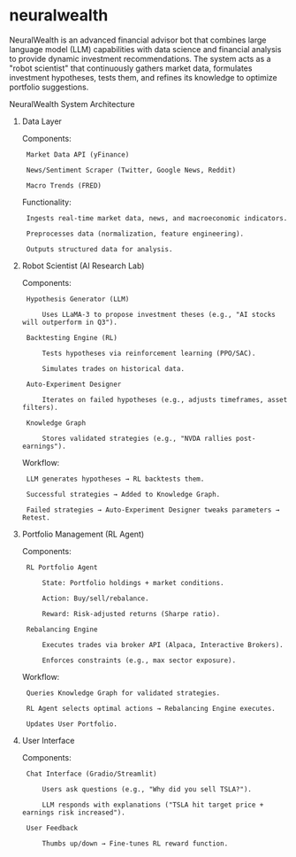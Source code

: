 # neuralwealth
NeuralWealth is an advanced financial advisor bot that combines large language model (LLM) capabilities with data science and financial analysis to provide dynamic investment recommendations. The system acts as a "robot scientist" that continuously gathers market data, formulates investment hypotheses, tests them, and refines its knowledge to optimize portfolio suggestions.

NeuralWealth System Architecture
1. Data Layer

    Components:

        Market Data API (yFinance)

        News/Sentiment Scraper (Twitter, Google News, Reddit)

        Macro Trends (FRED)

    Functionality:

        Ingests real-time market data, news, and macroeconomic indicators.

        Preprocesses data (normalization, feature engineering).

        Outputs structured data for analysis.

2. Robot Scientist (AI Research Lab)

    Components:

        Hypothesis Generator (LLM)

            Uses LLaMA-3 to propose investment theses (e.g., "AI stocks will outperform in Q3").

        Backtesting Engine (RL)

            Tests hypotheses via reinforcement learning (PPO/SAC).

            Simulates trades on historical data.

        Auto-Experiment Designer

            Iterates on failed hypotheses (e.g., adjusts timeframes, asset filters).

        Knowledge Graph

            Stores validated strategies (e.g., "NVDA rallies post-earnings").

    Workflow:

        LLM generates hypotheses → RL backtests them.

        Successful strategies → Added to Knowledge Graph.

        Failed strategies → Auto-Experiment Designer tweaks parameters → Retest.

3. Portfolio Management (RL Agent)

    Components:

        RL Portfolio Agent

            State: Portfolio holdings + market conditions.

            Action: Buy/sell/rebalance.

            Reward: Risk-adjusted returns (Sharpe ratio).

        Rebalancing Engine

            Executes trades via broker API (Alpaca, Interactive Brokers).

            Enforces constraints (e.g., max sector exposure).

    Workflow:

        Queries Knowledge Graph for validated strategies.

        RL Agent selects optimal actions → Rebalancing Engine executes.

        Updates User Portfolio.

4. User Interface

    Components:

        Chat Interface (Gradio/Streamlit)

            Users ask questions (e.g., "Why did you sell TSLA?").

            LLM responds with explanations ("TSLA hit target price + earnings risk increased").

        User Feedback

            Thumbs up/down → Fine-tunes RL reward function.
